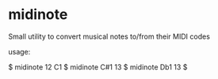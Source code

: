 # midinote
Small utility to convert musical notes to/from their MIDI codes

usage:

$ midinote 12
C1
$ midinote C#1
13
$ midinote Db1
13
$
